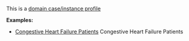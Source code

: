 This is a [domain case/instance profile](profiles.html#domain-profiles)

**Examples:**

*   [Congestive Heart Failure Patients](Group-chf-scenario1-group.html) Congestive Heart Failure Patients